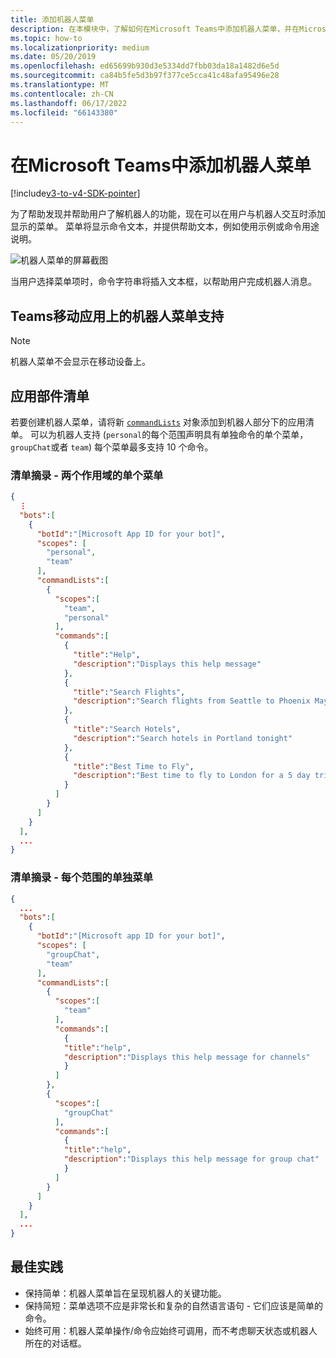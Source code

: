 ```yaml
---
title: 添加机器人菜单
description: 在本模块中，了解如何在Microsoft Teams中添加机器人菜单，并在Microsoft Teams中为机器人创建菜单
ms.topic: how-to
ms.localizationpriority: medium
ms.date: 05/20/2019
ms.openlocfilehash: ed65699b930d3e5334dd7fbb03da18a1482d6e5d
ms.sourcegitcommit: ca84b5fe5d3b97f377ce5cca41c48afa95496e28
ms.translationtype: MT
ms.contentlocale: zh-CN
ms.lasthandoff: 06/17/2022
ms.locfileid: "66143380"
---
```

# <a name="add-a-bot-menu-in-microsoft-teams"></a>在Microsoft Teams中添加机器人菜单

[!include[v3-to-v4-SDK-pointer](~/includes/v3-to-v4-pointer-bots.md)]

为了帮助发现并帮助用户了解机器人的功能，现在可以在用户与机器人交互时添加显示的菜单。 菜单将显示命令文本，并提供帮助文本，例如使用示例或命令用途说明。

![机器人菜单的屏幕截图](~/assets/images/bots/bot-menus-bot-menu-sample.png)

当用户选择菜单项时，命令字符串将插入文本框，以帮助用户完成机器人消息。

## <a name="bot-menu-support-on-teams-mobile-app"></a>Teams移动应用上的机器人菜单支持

> [!NOTE]
> 机器人菜单不会显示在移动设备上。

## <a name="app-manifest"></a>应用部件清单

若要创建机器人菜单，请将新 [`commandLists`](~/resources/schema/manifest-schema.md#botscommandlists) 对象添加到机器人部分下的应用清单。 可以为机器人支持 (`personal`的每个范围声明具有单独命令的单个菜单， `groupChat`或者 `team`) 每个菜单最多支持 10 个命令。

### <a name="manifest-excerpt---single-menu-for-both-scopes"></a>清单摘录 - 两个作用域的单个菜单

```json
{
  ⋮
  "bots":[
    {
      "botId":"[Microsoft App ID for your bot]",
      "scopes": [
        "personal",
        "team"
      ],
      "commandLists":[
        {
          "scopes":[
            "team",
            "personal"
          ],
          "commands":[
            {
              "title":"Help",
              "description":"Displays this help message"
            },
            {
              "title":"Search Flights",
              "description":"Search flights from Seattle to Phoenix May 2-5 departing after 3pm"
            },
            {
              "title":"Search Hotels",
              "description":"Search hotels in Portland tonight"
            },
            {
              "title":"Best Time to Fly",
              "description":"Best time to fly to London for a 5 day trip this summer"
            }
          ]
        }
      ]
    }
  ],
  ...
}
```

### <a name="manifest-excerpt---separate-menu-per-scope"></a>清单摘录 - 每个范围的单独菜单

```json
{
  ...
  "bots":[
    {
      "botId":"[Microsoft app ID for your bot]",
      "scopes": [
        "groupChat",
        "team"
      ],
      "commandLists":[
        {
          "scopes":[
            "team"
          ],
          "commands":[
            {
            "title":"help",
            "description":"Displays this help message for channels"
            }
          ]
        },
        {
          "scopes":[
            "groupChat"
          ],
          "commands":[
            {
            "title":"help",
            "description":"Displays this help message for group chat"
            }
          ]
        }
      ]
    }
  ],
  ...
}
```

## <a name="best-practices"></a>最佳实践

* 保持简单：机器人菜单旨在呈现机器人的关键功能。
* 保持简短：菜单选项不应是非常长和复杂的自然语言语句 - 它们应该是简单的命令。
* 始终可用：机器人菜单操作/命令应始终可调用，而不考虑聊天状态或机器人所在的对话框。
